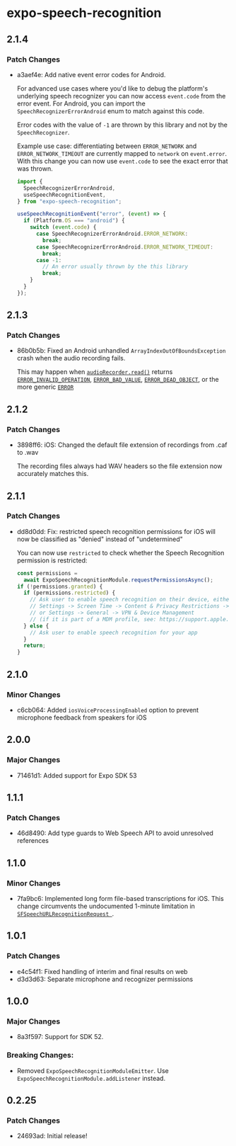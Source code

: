 # expo-speech-recognition

## 2.1.4

### Patch Changes

- a3aef4e: Add native event error codes for Android.

  For advanced use cases where you'd like to debug the platform's underlying speech recognizer you can now access `event.code` from the error event. For Android, you can import the `SpeechRecognizerErrorAndroid` enum to match against this code.

  Error codes with the value of `-1` are thrown by this library and not by the `SpeechRecognizer`.

  Example use case: differentiating between `ERROR_NETWORK` and `ERROR_NETWORK_TIMEOUT` are currently mapped to `network` on `event.error`. With this change you can now use `event.code` to see the exact error that was thrown.

  ```ts
  import {
    SpeechRecognizerErrorAndroid,
    useSpeechRecognitionEvent,
  } from "expo-speech-recognition";

  useSpeechRecognitionEvent("error", (event) => {
    if (Platform.OS === "android") {
      switch (event.code) {
        case SpeechRecognizerErrorAndroid.ERROR_NETWORK:
          break;
        case SpeechRecognizerErrorAndroid.ERROR_NETWORK_TIMEOUT:
          break;
        case -1:
          // An error usually thrown by the this library
          break;
      }
    }
  });
  ```

## 2.1.3

### Patch Changes

- 86b0b5b: Fixed an Android unhandled `ArrayIndexOutOfBoundsException` crash when the audio recording fails.

  This may happen when [`audioRecorder.read()`](<https://developer.android.com/reference/android/media/AudioRecord#read(short[],%20int,%20int,%20int)>) returns [`ERROR_INVALID_OPERATION`](https://developer.android.com/reference/android/media/AudioRecord#ERROR_INVALID_OPERATION), [`ERROR_BAD_VALUE`](https://developer.android.com/reference/android/media/AudioRecord#ERROR_BAD_VALUE), [`ERROR_DEAD_OBJECT`](https://developer.android.com/reference/android/media/AudioRecord#ERROR_DEAD_OBJECT), or the more generic [`ERROR`](https://developer.android.com/reference/android/media/AudioRecord#ERROR)

## 2.1.2

### Patch Changes

- 3898ff6: iOS: Changed the default file extension of recordings from .caf to .wav

  The recording files always had WAV headers so the file extension now accurately matches this.

## 2.1.1

### Patch Changes

- dd8d0dd: Fix: restricted speech recognition permissions for iOS will now be classified as "denied" instead of "undetermined"

  You can now use `restricted` to check whether the Speech Recognition permission is restricted:

  ```ts
  const permissions =
    await ExpoSpeechRecognitionModule.requestPermissionsAsync();
  if (!permissions.granted) {
    if (permissions.restricted) {
      // Ask user to enable speech recognition on their device, either in:
      // Settings -> Screen Time -> Content & Privacy Restrictions -> Speech Recognition
      // or Settings -> General -> VPN & Device Management
      // (if it is part of a MDM profile, see: https://support.apple.com/en-us/guide/deployment/depc0aadd3fe/web)
    } else {
      // Ask user to enable speech recognition for your app
    }
    return;
  }
  ```

## 2.1.0

### Minor Changes

- c6cb064: Added `iosVoiceProcessingEnabled` option to prevent microphone feedback from speakers for iOS

## 2.0.0

### Major Changes

- 71461d1: Added support for Expo SDK 53

## 1.1.1

### Patch Changes

- 46d8490: Add type guards to Web Speech API to avoid unresolved references

## 1.1.0

### Minor Changes

- 7fa9bc6: Implemented long form file-based transcriptions for iOS. This change circumvents the undocumented 1-minute limitation in [`SFSpeechURLRecognitionRequest
`](https://developer.apple.com/documentation/speech/sfspeechurlrecognitionrequest).

## 1.0.1

### Patch Changes

- e4c54f1: Fixed handling of interim and final results on web
- d3d3d63: Separate microphone and recognizer permissions

## 1.0.0

### Major Changes

- 8a3f597: Support for SDK 52.

### Breaking Changes:

- Removed `ExpoSpeechRecognitionModuleEmitter`. Use `ExpoSpeechRecognitionModule.addListener` instead.

## 0.2.25

### Patch Changes

- 24693ad: Initial release!
